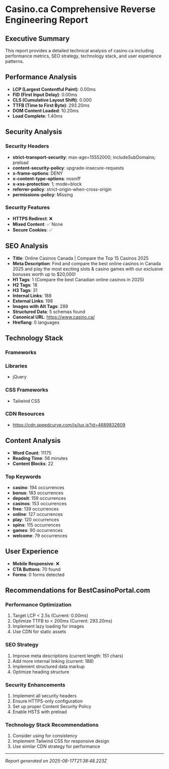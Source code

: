 # Casino.ca Comprehensive Reverse Engineering Report

## Executive Summary
This report provides a detailed technical analysis of casino.ca including performance metrics, SEO strategy, technology stack, and user experience patterns.

## Performance Analysis
- **LCP (Largest Contentful Paint)**: 0.00ms
- **FID (First Input Delay)**: 0.00ms
- **CLS (Cumulative Layout Shift)**: 0.000
- **TTFB (Time to First Byte)**: 293.20ms
- **DOM Content Loaded**: 10.20ms
- **Load Complete**: 1.40ms

## Security Analysis
### Security Headers
- **strict-transport-security**: max-age=15552000; includeSubDomains; preload
- **content-security-policy**: upgrade-insecure-requests
- **x-frame-options**: DENY
- **x-content-type-options**: nosniff
- **x-xss-protection**: 1; mode=block
- **referrer-policy**: strict-origin-when-cross-origin
- **permissions-policy**: Missing

### Security Features
- **HTTPS Redirect**: ❌
- **Mixed Content**: ✅ None
- **Secure Cookies**: ✅

## SEO Analysis
- **Title**: Online Casinos Canada | Compare the Top 15 Casinos 2025
- **Meta Description**: Find and compare the best online casinos in Canada 2025 and play the most exciting slots & casino games with our exclusive bonuses worth up to $20,000!
- **H1 Tags**: 1 (Compare the best Canadian online casinos in 2025)
- **H2 Tags**: 18
- **H3 Tags**: 31
- **Internal Links**: 188
- **External Links**: 198
- **Images with Alt Tags**: 289
- **Structured Data**: 5 schemas found
- **Canonical URL**: https://www.casino.ca/
- **Hreflang**: 0 languages

## Technology Stack
### Frameworks


### Libraries  
- jQuery

### CSS Frameworks
- Tailwind CSS

### CDN Resources
- https://cdn.speedcurve.com/js/lux.js?id=4689832609

## Content Analysis
- **Word Count**: 11175
- **Reading Time**: 56 minutes
- **Content Blocks**: 22

### Top Keywords
- **casino**: 194 occurrences
- **bonus**: 183 occurrences
- **deposit**: 159 occurrences
- **casinos**: 153 occurrences
- **free**: 139 occurrences
- **online**: 127 occurrences
- **play**: 120 occurrences
- **spins**: 115 occurrences
- **games**: 90 occurrences
- **welcome**: 79 occurrences

## User Experience
- **Mobile Responsive**: ❌
- **CTA Buttons**: 70 found
- **Forms**: 0 forms detected

## Recommendations for BestCasinoPortal.com

### Performance Optimization
1. Target LCP < 2.5s (Current: 0.00ms)
2. Optimize TTFB to < 200ms (Current: 293.20ms)
3. Implement lazy loading for images
4. Use CDN for static assets

### SEO Strategy
1. Improve meta descriptions (current length: 151 chars)
2. Add more internal linking (current: 188)
3. Implement structured data markup
4. Optimize heading structure

### Security Enhancements
1. Implement all security headers
2. Ensure HTTPS-only configuration
3. Set up proper Content Security Policy
4. Enable HSTS with preload

### Technology Stack Recommendations
1. Consider using  for consistency
2. Implement Tailwind CSS for responsive design
3. Use similar CDN strategy for performance

---
*Report generated on 2025-08-17T21:38:48.223Z*
